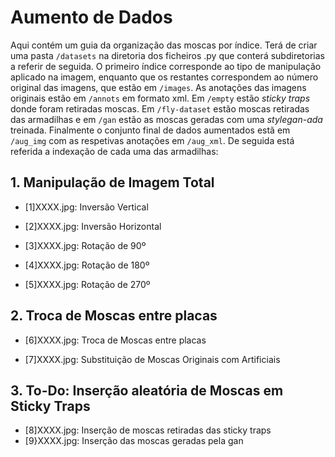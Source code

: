 # Aumento de Dados
Aqui contém um guia da organização das moscas por índice. Terá de criar uma pasta ```/datasets``` na diretoria dos ficheiros .py que conterá subdiretorias a referir de seguida. O primeiro índice corresponde ao tipo de manipulação aplicado na imagem, enquanto que os restantes correspondem ao número original das imagens, que estão em  ```/images```. As anotações das imagens originais estão em ```/annots``` em formato xml. Em ```/empty``` estão *sticky traps* donde foram retiradas moscas. Em ```/fly-dataset``` estão moscas retiradas das armadilhas e em ```/gan``` estão as moscas geradas com uma *stylegan-ada* treinada. Finalmente o conjunto final de dados aumentados estã em ```/aug_img``` com as respetivas anotações em ```/aug_xml```. De seguida está referida a indexação de cada uma das armadilhas:

## 1. Manipulação de Imagem Total

- [1]XXXX.jpg: Inversão Vertical

- [2]XXXX.jpg: Inversão Horizontal

- [3]XXXX.jpg: Rotação de 90º

- [4]XXXX.jpg: Rotação de 180º

- [5]XXXX.jpg: Rotação de 270º

## 2. Troca de Moscas entre placas

- [6]XXXX.jpg: Troca de Moscas entre placas

- [7]XXXX.jpg: Substituição de Moscas Originais com Artificiais

## 3. To-Do: Inserção aleatória de Moscas em Sticky Traps

- [8]XXXX.jpg: Inserção de moscas retiradas das sticky traps
- [9}XXXX.jpg: Inserção das moscas geradas pela gan
